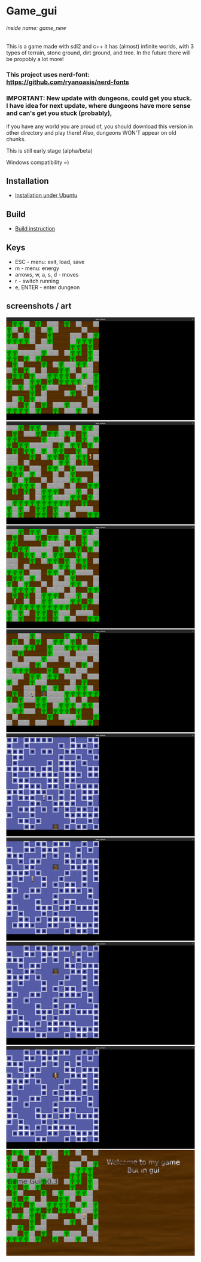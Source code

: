 # Game_gui 
###### inside name: game_new
This is a game made with sdl2 and c++
it has (almost) infinite worlds, with 3 types of terrain, stone ground, dirt ground, and tree. In the future there will be propobly a lot more!

### This project uses nerd-font: https://github.com/ryanoasis/nerd-fonts

### IMPORTANT: New update with dungeons, could get you stuck. I have idea for next update, where dungeons have more sense and can's get you stuck (probably),
if you have any world you are proud of, you should download this version in other directory and play there! Also, dungeons WON'T appear on old chunks.

This is still early stage (alpha/beta)

Windows compatibility =)

## Installation

* [Installation under Ubuntu](install.md)

## Build

* [Build instruction](build.md)

## Keys

* ESC - menu: exit, load, save
* m   - menu: energy
* arrows, w, a, s, d - moves
* r - switch running
* e, ENTER - enter dungeon

## screenshots / art
![](screenshots/1.png)
![](screenshots/2.png)
![](screenshots/3.png)
![](screenshots/4.png)
![](screenshots/5.png)
![](screenshots/6.png)
![](screenshots/7.png)
![](screenshots/8.png)
![](screenshots/9.png)
